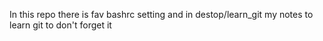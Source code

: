 In this repo there is fav bashrc setting  and in destop/learn_git my notes to learn git to don't forget it
